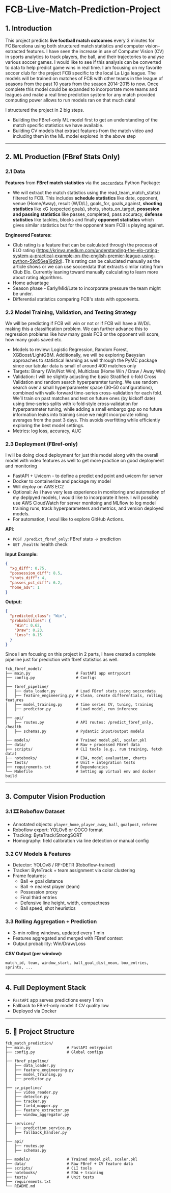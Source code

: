 # FCB-Live-Match-Prediction-Project


## 1. Introduction

This project predicts **live football match outcomes** every 3 minutes for FC Barcelona using both structured match statistics and computer vision–extracted features. I have seen the 
increase in use of Computer Vision (CV) in sports analytics to track players, the ball, and their trajectories to analyse various soccer games. I would like to see if this analysis can be converted to data 
to help predict game wins in real time. I am focusing on my favorite soccer club for the project FCB specific to the local La Liga league. 
The models will be trained on matches of FCB with other teams in the league of seasons from the past 10 years from the season 2014-2015 to now. 
Once complete this model could be expanded to incorportate more teams and leagues and make a real time prediction system for any match provided computing power allows to run models ran on that much data!

I structured the project in 2 big steps. 
- Building the FBref-only ML model first to get an understanding of the match specific statistics we have available.
- Building CV models that extract features from the match video and including them in the ML model explored in the above step

---

## 2. ML Production (FBref Stats Only)

### 2.1 Data

**Features** from **FBref match statistics** via the [`soccerdata`](https://pypi.org/project/soccerdata/) Python Package:
- We will extract the match statistics using the read_team_match_stats() filtered to FCB. This includes **schedule statistics** like date, opponent, venue (Home/Away), result (W/D/L), goals_for, goals_against,
**shooting statistics** like xG (expected goals), shots, shots_on_target, **possesion and passing statistics** like passes_completed, pass accuracy,  **defense statistics** like tackles, blocks and finally **opponent statistics** which gives similar statistics but for the opponent team FCB is playing against.

**Engineered Features**:
- Club rating is a feature that can be calculated through the process of ELO rating (https://krinya.medium.com/understanding-the-elo-rating-system-a-practical-example-on-the-english-premier-league-using-python-59d56ea19d9d). This rating can be caluclated manually as the article shows or we can use soccerdata that extracts similar rating from Club Elo. Currently leaning toward manually calculating to learn more about rating algorithms.
- Home advantage
- Season phase - Early/Mid/Late to incorporate pressure the team might be under.
- Differential statistics comparing FCB's stats with opponents.

### 2.2 Model Training, Validation, and Testing Strategy

We will be predicting if FCB will win or not or if FCB will have a W/D/L making this a classification problem. We can further advance this to regression problems like how many goals FCB or the opponent will score, how many goals saved etc.

- Models to review: Logistic Regression, Random Forest, XGBoost/LightGBM. Additionally, we will be exploring Baeysian approaches to statistical learning as well through the PyMC package since our tabular data is small of around 400 matches only
- Targets: Binary (Win/Not Win), Multiclass (Home Win / Draw / Away Win)
- Validation: I will be slightly adjusting the basic Stratified k-fold Cross Validation and random search hyperparamter tuning. We use random search over a small hyperparameter space (30–50 configurations), combined with walk-forward time-series cross-validation for each fold.
We’ll train on past matches and test on future ones (by kickoff date) using time‑series splits with k‑fold‑style cross‑validation for hyperparameter tuning, while adding a small embargo gap so no future information leaks into training since we might incorporate rolling averages from the past 3 days. This avoids overfitting while efficiently exploring the best model settings.
- Metrics: log loss, accuracy, AUC

### 2.3 Deployment (FBref-only)
I will be doing cloud deployment for just this model along with the overall model with video features as well to get more practice on good deployment and monitoring
- FastAPI + Uvicorn - to define a predict end point and uvicorn for server
- Docker to containerize and package my model
- Will deploy on AWS EC2
- Optional: As i have very less experience in monitoring and automation of my deplpyed models, I would like to incorporate it here. I will possibly use AWS CloudWatch for server monitoing and MLflow to log model training runs, track hyperparameters and metrics, and version deployed models.
- For automation, I woul like to explore GitHub Actions.

**API**:
- `POST /predict_fbref_only`: FBref stats → prediction
- `GET /health`: health check

**Input Example:**
```json
{
  "xg_diff": 0.75,
  "possession_diff": 8.5,
  "shots_diff": 4,
  "passes_pct_diff": 6.2,
  "home_adv": 1
}
```

**Output:**
```json
{
  "predicted_class": "Win",
  "probabilities": {
    "Win": 0.62,
    "Draw": 0.23,
    "Loss": 0.15
  }
}
```
Since I am focusing on this project in 2 parts, I have created a complete pipeline just for prediction with fbref statistics as well.


```
fcb_fbref_model/
├── main.py                    # FastAPI app entrypoint
├── config.py                  # Configs
│
├── fbref_pipeline/
│   ├── data_loader.py         # Load FBref stats using soccerdata
│   ├── feature_engineering.py # Clean, create differentials, rolling features
│   ├── model_training.py      # time series CV, tuning, training
│   ├── predictor.py           # Load model, run inference
│
├── api/
│   ├── routes.py              # API routes: /predict_fbref_only, /health
│   ├── schemas.py             # Pydantic input/output models
│
├── models/                    # Trained model.pkl, scaler.pkl
├── data/                      # Raw + processed FBref data
├── scripts/                   # CLI tools (e.g., run training, fetch data)
├── notebooks/                 # EDA, model evaluation, charts
├── tests/                     # Unit + integration tests
├── requirements.txt           # Dependencies
└── Makefile                   # Setting up virtual env and docker build

```
---

## 3. Computer Vision Production

### 3.1 🎞️ Roboflow Dataset

- Annotated objects: `player_home`, `player_away`, `ball`, `goalpost`, `referee`
- Roboflow export: YOLOv8 or COCO format
- Tracking: ByteTrack/StrongSORT
- Homography: field calibration via line detection or manual config

### 3.2 CV Models & Features

- Detector: YOLOv8 / RF-DETR (Roboflow-trained)
- Tracker: ByteTrack + team assignment via color clustering
- Frame features:
  - Ball → goal distance
  - Ball → nearest player (team)
  - Possession proxy
  - Final third entries
  - Defensive line height, width, compactness
  - Ball speed, shot heuristics

### 3.3 Rolling Aggregation + Prediction

- 3-min rolling windows, updated every 1 min
- Features aggregated and merged with FBref context
- Output probability: Win/Draw/Loss

**CSV Output (per window):**
```
match_id, team, window_start, ball_goal_dist_mean, box_entries, sprints, ...
```

---

## 4. Full Deployment Stack



- `FastAPI` app serves predictions every 1 min
- Fallback to FBref-only model if CV quality low
- Deployed via Docker

---

## 5. 📁 Project Structure

```
fcb_match_prediction/
├── main.py                # FastAPI entrypoint
├── config.py              # Global configs
│
├── fbref_pipeline/
│   ├── data_loader.py
│   ├── feature_engineering.py
│   ├── model_training.py
│   ├── predictor.py
│
├── cv_pipeline/
│   ├── video_reader.py
│   ├── detector.py
│   ├── tracker.py
│   ├── field_mapper.py
│   ├── feature_extractor.py
│   ├── window_aggregator.py
│
├── services/
│   ├── prediction_service.py
│   ├── fallback_handler.py
│
├── api/
│   ├── routes.py
│   ├── schemas.py
│
├── models/                # Trained model.pkl, scaler.pkl
├── data/                  # Raw FBref + CV feature data
├── scripts/               # CLI tools
├── notebooks/             # EDA + training
├── tests/                 # Unit tests
├── requirements.txt
└── README.md
```
